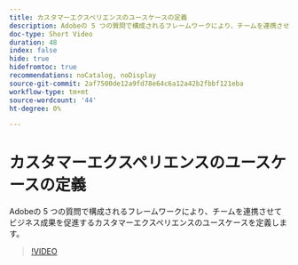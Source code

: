 ```yaml
---
title: カスタマーエクスペリエンスのユースケースの定義
description: Adobeの 5 つの質問で構成されるフレームワークにより、チームを連携させてビジネス成果を促進するカスタマーエクスペリエンスのユースケースを定義します。
doc-type: Short Video
duration: 48
index: false
hide: true
hidefromtoc: true
recommendations: noCatalog, noDisplay
source-git-commit: 2af7500de12a9fd78e64c6a12a42b2fbbf121eba
workflow-type: tm+mt
source-wordcount: '44'
ht-degree: 0%

---
```



# カスタマーエクスペリエンスのユースケースの定義

Adobeの 5 つの質問で構成されるフレームワークにより、チームを連携させてビジネス成果を促進するカスタマーエクスペリエンスのユースケースを定義します。

<!-- 85_S651_3442537_47_defining-customer-experience-use-cases -->
>[!VIDEO](https://video.tv.adobe.com/v/3458292/?learn=on&enablevpops=true)
